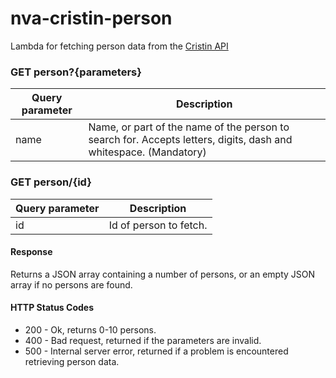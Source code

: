 # nva-cristin-person

Lambda for fetching person data from the [Cristin API](https://api.cristin.no/v2/doc/index.html)


### GET person?{parameters}

| Query parameter | Description |
| ------ | ------ |
| name | Name, or part of the name of the person to search for. Accepts letters, digits, dash and whitespace. (Mandatory) |

### GET person/{id}

| Query parameter | Description |
| ------ | ------ |
| id | Id of person to fetch.

#### Response

Returns a JSON array containing a number of persons, or an empty JSON array if no persons are found.

#### HTTP Status Codes

* 200 - Ok, returns 0-10 persons.
* 400 - Bad request, returned if the parameters are invalid.
* 500 - Internal server error, returned if a problem is encountered retrieving person data.